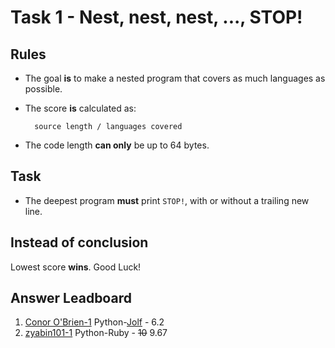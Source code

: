 # Task 1 - Nest, nest, nest, ..., STOP!

## Rules

- The goal **is** to make a nested program that covers as much languages as possible.

- The score **is** calculated as:

        source length / languages covered

- The code length **can only** be up to 64 bytes.

## Task

- The deepest program **must** print `STOP!`, with or without a trailing new line.

## Instead of conclusion

Lowest score **wins**. Good Luck!

## Answer Leadboard

1. [Conor O'Brien-1](Conor-OBrien-1.py) Python-[Jolf](http://esolangs.org/wiki/Jolf) - 6.2
2. [zyabin101-1](zyabin101-1.py) Python-Ruby - ~~10~~ 9.67
